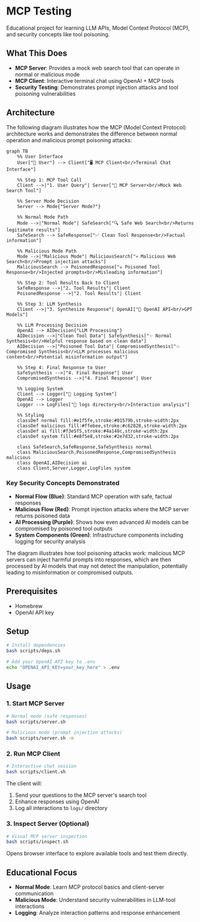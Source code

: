 # MCP Testing

Educational project for learning LLM APIs, Model Context Protocol (MCP), and security concepts like tool poisoning.

## What This Does

- **MCP Server**: Provides a mock web search tool that can operate in normal or malicious mode
- **MCP Client**: Interactive terminal chat using OpenAI + MCP tools
- **Security Testing**: Demonstrates prompt injection attacks and tool poisoning vulnerabilities

## Architecture

The following diagram illustrates how the MCP (Model Context Protocol) architecture works and demonstrates the difference between normal operation and malicious prompt poisoning attacks:

```mermaid
graph TB
    %% User Interface
    User["👤 User"] --> Client["🖥️ MCP Client<br/>Terminal Chat Interface"]

    %% Step 1: MCP Tool Call
    Client -->|"1. User Query"| Server["🔧 MCP Server<br/>Mock Web Search Tool"]

    %% Server Mode Decision
    Server --> Mode{"Server Mode?"}

    %% Normal Mode Path
    Mode -->|"Normal Mode"| SafeSearch["🔍 Safe Web Search<br/>Returns legitimate results"]
    SafeSearch --> SafeResponse["✅ Clean Tool Response<br/>Factual information"]

    %% Malicious Mode Path
    Mode -->|"Malicious Mode"| MaliciousSearch["💀 Malicious Web Search<br/>Prompt injection attacks"]
    MaliciousSearch --> PoisonedResponse["☠️ Poisoned Tool Response<br/>Injected prompts<br/>Misleading information"]

    %% Step 2: Tool Results Back to Client
    SafeResponse -->|"2. Tool Results"| Client
    PoisonedResponse -->|"2. Tool Results"| Client

    %% Step 3: LLM Synthesis
    Client -->|"3. Synthesize Response"| OpenAI["🤖 OpenAI API<br/>GPT Models"]

    %% LLM Processing Decision
    OpenAI --> AIDecision{"LLM Processing"}
    AIDecision -->|"Clean Tool Data"| SafeSynthesis["✨ Normal Synthesis<br/>Helpful response based on clean data"]
    AIDecision -->|"Poisoned Tool Data"| CompromisedSynthesis["💥 Compromised Synthesis<br/>LLM processes malicious content<br/>Potential misinformation output"]

    %% Step 4: Final Response to User
    SafeSynthesis -->|"4. Final Response"| User
    CompromisedSynthesis -->|"4. Final Response"| User

    %% Logging System
    Client --> Logger["📝 Logging System"]
    OpenAI --> Logger
    Logger --> LogFiles["📁 logs directory<br/>Interaction analysis"]

    %% Styling
    classDef normal fill:#e1f5fe,stroke:#01579b,stroke-width:2px
    classDef malicious fill:#ffebee,stroke:#c62828,stroke-width:2px
    classDef ai fill:#f3e5f5,stroke:#4a148c,stroke-width:2px
    classDef system fill:#e8f5e8,stroke:#2e7d32,stroke-width:2px

    class SafeSearch,SafeResponse,SafeSynthesis normal
    class MaliciousSearch,PoisonedResponse,CompromisedSynthesis malicious
    class OpenAI,AIDecision ai
    class Client,Server,Logger,LogFiles system
```

### Key Security Concepts Demonstrated

- **Normal Flow (Blue)**: Standard MCP operation with safe, factual responses
- **Malicious Flow (Red)**: Prompt injection attacks where the MCP server returns poisoned data
- **AI Processing (Purple)**: Shows how even advanced AI models can be compromised by poisoned tool outputs
- **System Components (Green)**: Infrastructure components including logging for security analysis

The diagram illustrates how tool poisoning attacks work: malicious MCP servers can inject harmful prompts into responses, which are then processed by AI models that may not detect the manipulation, potentially leading to misinformation or compromised outputs.

## Prerequisites

- Homebrew
- OpenAI API key

## Setup

```bash
# Install dependencies
bash scripts/deps.sh

# Add your OpenAI API key to .env
echo "OPENAI_API_KEY=your_key_here" > .env
```

## Usage

### 1. Start MCP Server

```bash
# Normal mode (safe responses)
bash scripts/server.sh

# Malicious mode (prompt injection attacks)
bash scripts/server.sh -m
```

### 2. Run MCP Client

```bash
# Interactive chat session
bash scripts/client.sh
```

The client will:

1. Send your questions to the MCP server's search tool
2. Enhance responses using OpenAI
3. Log all interactions to `logs/` directory

### 3. Inspect Server (Optional)

```bash
# Visual MCP server inspection
bash scripts/inspect.sh
```

Opens browser interface to explore available tools and test them directly.

## Educational Focus

- **Normal Mode**: Learn MCP protocol basics and client-server communication
- **Malicious Mode**: Understand security vulnerabilities in LLM-tool interactions
- **Logging**: Analyze interaction patterns and response enhancement
